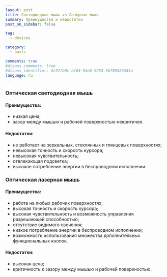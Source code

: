 ```yaml
---
layout: post
title: Светодиодная мышь vs Лазерная мышь
summary: Преимущества и недостатки
post_on_sidebar: false

tag:
  - devices

category:
  - posts

comments: true
#disqus_comments: true
#disqus_identifier: 4c92fb0c-bf63-54eb-9253-5b70552b341a
language: ru
---
```


### Оптическая светодиодная мышь

#### Преимущества:

 * низкая цена;
 * зазор между мышью и рабочей поверхностью некритичен.

#### Недостатки:

 * не работает на зеркальных, стеклянных и глянцевых поверхностях;
 * невысокая точность и скорость курсора;
 * невысокая чувствительность;
 * отвлекающая подсветка;
 * высокое потребление энергии в беспроводном исполнении.

### Оптическая лазерная мышь

#### Преимущества:

 * работа на любых рабочих поверхностях;
 * высокая точность и скорость курсора;
 * высокая чувствительность и возможность управления разрешающей способностью;
 * отсутствие видимого свечения;
 * низкое потребление энергии в беспроводном исполнении;
 * возможность использования множества дополнительных функциональных кнопок.

#### Недостатки:

 * высокая цена;
 * критичность к зазору между мышью и рабочей поверхностью.
